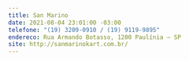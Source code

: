 ```yaml
---
title: San Marino
date: 2021-08-04 23:01:00 -03:00
telefone: "(19) 3209-0910 / (19) 9119-9895"
endereco: Rua Armando Botasso, 1200 Paulínia – SP
site: http://sanmarinokart.com.br/
---
```


